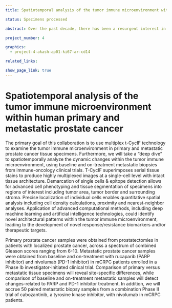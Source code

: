 ```yaml
---
title: Spatiotemporal analysis of the tumor immune microenvironment within human primary and metastatic prostate cancer

status: Specimens processed

abstract: Over the past decade, there has been a resurgent interest in cancer immunotherapy, based on the profound and durable clinical responses to immune checkpoint blockade (ICB) antibodies targeting CTLA-4 and PD-1/PD-L1 in a subset of patients across a range of malignancies. However, only approximately 10-25% of metastatic, castrate-resistant prostate cancer (mCRPC) patients respond to these approaches. Therefore, a deeper insight into the tumor immune microenvironment in human primary and metastatic disease is critical for discovery of resistance mechanisms and new targets for therapeutic intervention. In a collaboration with Dr. Akash Patnaik at the University of Chicago Ludwig Center, we have used a highly multiplexed single-cell immunofluoresecence using tissue-based cyclic immunofluorescence (t-CycIF), to profile the architecture of the tumor microenvironment (TME) of primary and metastatic prostate cancers. A major goal of this collaboration is to characterize site-specific differences in primary versus metastatic prostate cancer, to better understand the changes within the tumor immune microenvironment as a function of disease progression. This method also allows for advanced spatiotemporal analysis of the tumor immune microenvironment, with a particular focus on pre-treatment and on-treatment metastatic biopsy samples from immune-oncology clinical trials. Furthermore, application of novel computational methods, which include deep-machine learning and artificial intelligence algorithms, and correlation with clinical responses, will lead to the identification of novel response and/or resistance biomarkers and therapeutic targets for treatment of this devastating disease.

project_number: 4

graphics: 
  - project-4-akash-ap01-ki67-ar-cd14

related_links:

show_page_link: true
---
```


# Spatiotemporal analysis of the tumor immune microenvironment within human primary and metastatic prostate cancer

The primary goal of this collaboration is to use multiplex t-CycIF technology to examine the tumor immune microenvironment in primary and metastatic prostate cancer tissue specimens. Furthermore, we will take a “deep dive” to spatiotemporally analyze the dynamic changes within the tumor immune microenvironment, using baseline and on-treatment metastatic biopsies from immune-oncology clinical trials. T-CycIF superimposes serial tissue stains to produce highly multiplexed images at a single-cell level with intact tissue architecture. Demarcation of single cells & epitope detection allows for advanced cell phenotyping and tissue segmentation of specimens into regions of interest including tumor area, tumor border and surrounding stroma. Precise localization of individual cells enables quantitative spatial analysis including cell density calculations, proximity and nearest-neighbor analyses. Application of advanced computational methods, including deep machine learning and artificial intelligence technologies, could identify novel architectural patterns within the tumor immune microenvironment, leading to the development of novel response/resistance biomarkers and/or therapeutic targets. 

Primary prostate cancer samples were obtained from prostatectomies in patients with localized prostate cancer, across a spectrum of combined Gleason scores ranging from 6-10. Metastatic prostate cancer samples were obtained from baseline and on-treatment with rucaparib (PARP inhibitor) and nivolumab (PD-1 inhibitor) in mCRPC patients enrolled in a Phase Ib investigator-initiated clinical trial. Comparison of primary versus metastatic tissue specimens will reveal site-specific differences, while comparison of baseline and on-treatment metastatic samples will detect changes-related to PARP and PD-1 inhibitor treatment. In addition, we will accrue 50 paired metastatic biopsy samples from a combination Phase II trial of cabozantinib, a tyrosine kinase inhibitor, with nivolumab in mCRPC patients.
